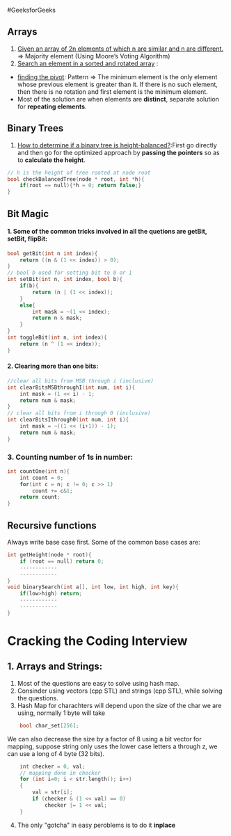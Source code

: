 #GeeksforGeeks

## Arrays
1. [Given an array of 2n elements of which n are similar and n are different.](http://stackoverflow.com/questions/6655536/given-an-array-of-2n-elements-of-which-n-are-similar-and-n-are-different) => Majority element (Using Moore’s Voting Algorithm)
2. [Search an element in a sorted and rotated array](http://www.geeksforgeeks.org/search-an-element-in-a-sorted-and-pivoted-array/) : 
  * [finding the pivot](http://www.geeksforgeeks.org/find-minimum-element-in-a-sorted-and-rotated-array/): Pattern => The minimum element is the only element whose previous element is greater than it. If there is no such element, then there is no rotation and first element is the minimum element.
  * Most of the solution are when elements are __distinct__, separate solution for __repeating elements__.

## Binary Trees
1. [How to determine if a binary tree is height-balanced?](http://www.geeksforgeeks.org/how-to-determine-if-a-binary-tree-is-balanced/):First go directly and then go for the optimized approach by **passing the pointers** so as to **calculate the height**.
```C
// h is the height of tree rooted at node root
bool checkBalancedTree(node * root, int *h){
	if(root == null){*h = 0; return false;}
}
```

## Bit Magic
#### 1. Some of the common tricks involved in all the quetions are **getBit**, **setBit**, **flipBit**:
```C
bool getBit(int n int index){
	return ((n & (1 << index)) > 0);
}
// bool b used for setting bit to 0 or 1
int setBit(int n, int index, bool b){
	if(b){
		return (n | (1 << index));
	}
	else{
		int mask = ~(1 << index);
		return n & mask;
	}
}
int toggleBit(int n, int index){
	return (n ^ (1 << index));
}
```

#### 2. Clearing more than one bits:
```C
//clear all bits from MSB through i (inclusive)
int clearBitsMSBthroughI(int num, int i){
	int mask = (1 << i) - 1;
	return num & mask;
}
// clear all bits from i through 0 (inclusive)
int clearBitsIthrough0(int num, int i){
	int mask = ~((1 << (i+1)) - 1);
	return num & mask;
}
```

### 3. Counting number of 1s in number:

```C
int countOne(int n){
	int count = 0;
	for(int c = n; c != 0; c >> 1)
		count += c&1;
	return count;
}
```

## Recursive functions
Always write base case first. Some of the common base cases are:
```C
int getHeight(node * root){
	if (root == null) return 0;
	------------
	------------
}
void binarySearch(int a[], int low, int high, int key){
	if(low>high) return;
	------------
	------------
}
```

# Cracking the Coding Interview

## 1. Arrays and Strings:
1. Most of the questions are easy to solve using hash map. 
2. Consinder using vectors (cpp STL) and strings (cpp STL), while solving the questions.
3. Hash Map for charachters will depend upon the size of the char we are using, normally 1 byte will take
```C
	bool char_set[256]; 
```
   We can also decrease the size by a factor of 8 using a bit vector for mapping, suppose string only uses the lower case letters a through z, we can use a long of 4 byte (32 bits).
```C
	int checker = 0, val;
	// mapping done in checker
	for (int i=0; i < str.length(); i++)
	{
		val = str[i];
		if (checker & (1 << val) == 0)
			checker |= 1 << val;
	}
```
4. The only "gotcha" in easy peroblems is to do it __inplace__
